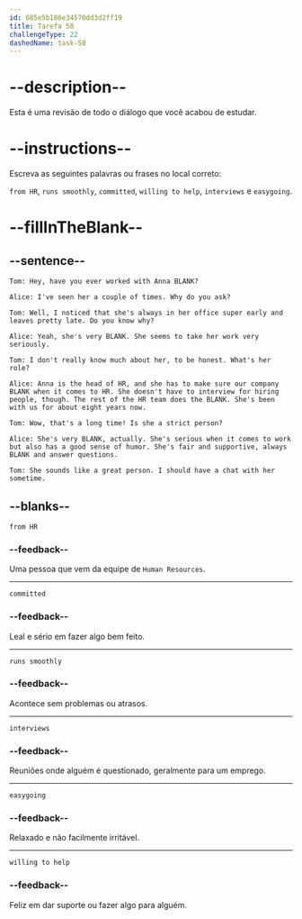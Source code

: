 ```yaml
---
id: 685e5b186e34570dd3d2ff19
title: Tarefa 58
challengeType: 22
dashedName: task-58
---
```


<!-- REVIEW -->

# --description--

Esta é uma revisão de todo o diálogo que você acabou de estudar.

# --instructions--

Escreva as seguintes palavras ou frases no local correto:

`from HR`, `runs smoothly`, `committed`, `willing to help`, `interviews` e `easygoing`.

# --fillInTheBlank--

## --sentence--

`Tom: Hey, have you ever worked with Anna BLANK?`

`Alice: I've seen her a couple of times. Why do you ask?`

`Tom: Well, I noticed that she's always in her office super early and leaves pretty late. Do you know why?`

`Alice: Yeah, she's very BLANK. She seems to take her work very seriously.`

`Tom: I don't really know much about her, to be honest. What's her role?`

`Alice: Anna is the head of HR, and she has to make sure our company BLANK when it comes to HR. She doesn't have to interview for hiring people, though. The rest of the HR team does the BLANK. She's been with us for about eight years now.`

`Tom: Wow, that's a long time! Is she a strict person?`

`Alice: She's very BLANK, actually. She's serious when it comes to work but also has a good sense of humor. She's fair and supportive, always BLANK and answer questions.`

`Tom: She sounds like a great person. I should have a chat with her sometime.`

## --blanks--

`from HR`

### --feedback--

Uma pessoa que vem da equipe de `Human Resources`.

---

`committed`

### --feedback--

Leal e sério em fazer algo bem feito.

---

`runs smoothly`

### --feedback--

Acontece sem problemas ou atrasos.

---

`interviews`

### --feedback--

Reuniões onde alguém é questionado, geralmente para um emprego.

---

`easygoing`

### --feedback--

Relaxado e não facilmente irritável.

---

`willing to help`

### --feedback--

Feliz em dar suporte ou fazer algo para alguém.
